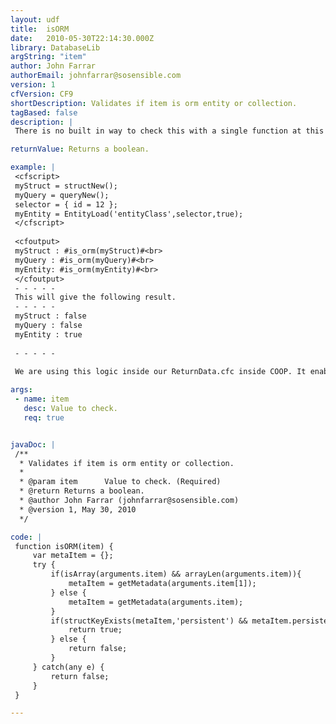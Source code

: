 ```yaml
---
layout: udf
title:  isORM
date:   2010-05-30T22:14:30.000Z
library: DatabaseLib
argString: "item"
author: John Farrar
authorEmail: johnfarrar@sosensible.com
version: 1
cfVersion: CF9
shortDescription: Validates if item is orm entity or collection.
tagBased: false
description: |
 There is no built in way to check this with a single function at this time. So I created a way to check if the element was either and ORM entity or collection of entities.

returnValue: Returns a boolean.

example: |
 <cfscript>
 myStruct = structNew();
 myQuery = queryNew();
 selector = { id = 12 };
 myEntity = EntityLoad('entityClass',selector,true);
 </cfscript>
 
 <cfoutput>
 myStruct : #is_orm(myStruct)#<br>
 myQuery : #is_orm(myQuery)#<br>
 myEntity: #is_orm(myEntity)#<br>
 </cfoutput>
 - - - - - 
 This will give the following result.
 - - - - -
 myStruct : false
 myQuery : false
 myEntity : true
 
 - - - - -
 
 We are using this logic inside our ReturnData.cfc inside COOP. It enables us to treat the entity as a generic data source and integrate lists, array of structures, queries and entities as data sources without having to manually set an attribute on custom tags and object methods. It's nice to have some intuition in our code.

args:
 - name: item
   desc: Value to check.
   req: true


javaDoc: |
 /**
  * Validates if item is orm entity or collection.
  * 
  * @param item      Value to check. (Required)
  * @return Returns a boolean. 
  * @author John Farrar (johnfarrar@sosensible.com) 
  * @version 1, May 30, 2010 
  */

code: |
 function isORM(item) {
     var metaItem = {};
     try {
         if(isArray(arguments.item) && arrayLen(arguments.item)){
             metaItem = getMetadata(arguments.item[1]);
         } else {
             metaItem = getMetadata(arguments.item);
         }
         if(structKeyExists(metaItem,'persistent') && metaItem.persistent){
             return true;
         } else {
             return false;
         }
     } catch(any e) {
         return false;
     }
 }

---
```


